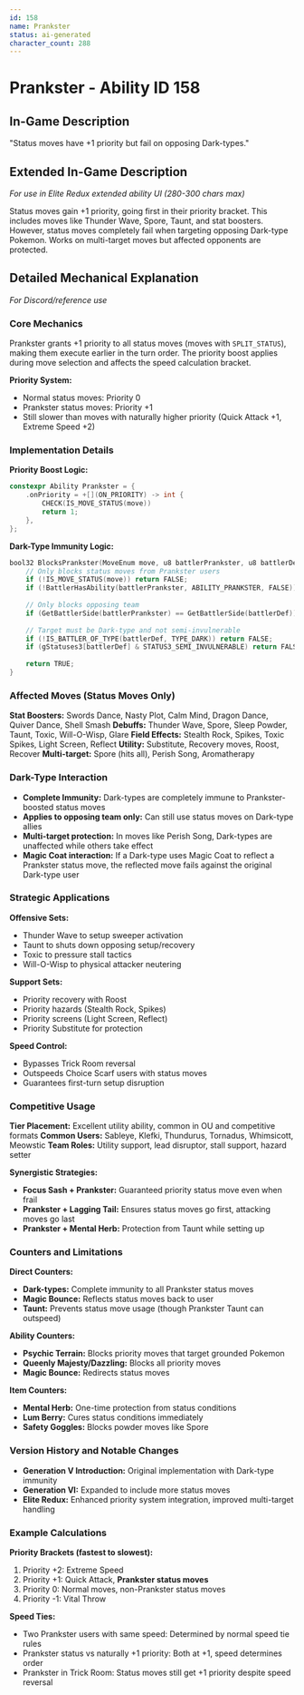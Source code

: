 ```yaml
---
id: 158
name: Prankster
status: ai-generated
character_count: 288
---
```


# Prankster - Ability ID 158

## In-Game Description
"Status moves have +1 priority but fail on opposing Dark-types."

## Extended In-Game Description
*For use in Elite Redux extended ability UI (280-300 chars max)*

Status moves gain +1 priority, going first in their priority bracket. This includes moves like Thunder Wave, Spore, Taunt, and stat boosters. However, status moves completely fail when targeting opposing Dark-type Pokemon. Works on multi-target moves but affected opponents are protected.

## Detailed Mechanical Explanation
*For Discord/reference use*

### Core Mechanics
Prankster grants +1 priority to all status moves (moves with `SPLIT_STATUS`), making them execute earlier in the turn order. The priority boost applies during move selection and affects the speed calculation bracket.

**Priority System:**
- Normal status moves: Priority 0
- Prankster status moves: Priority +1
- Still slower than moves with naturally higher priority (Quick Attack +1, Extreme Speed +2)

### Implementation Details

**Priority Boost Logic:**
```cpp
constexpr Ability Prankster = {
    .onPriority = +[](ON_PRIORITY) -> int {
        CHECK(IS_MOVE_STATUS(move))
        return 1;
    },
};
```

**Dark-Type Immunity Logic:**
```cpp
bool32 BlocksPrankster(MoveEnum move, u8 battlerPrankster, u8 battlerDef, bool32 checkTarget) {
    // Only blocks status moves from Prankster users
    if (!IS_MOVE_STATUS(move)) return FALSE;
    if (!BattlerHasAbility(battlerPrankster, ABILITY_PRANKSTER, FALSE)) return FALSE;
    
    // Only blocks opposing team
    if (GetBattlerSide(battlerPrankster) == GetBattlerSide(battlerDef)) return FALSE;
    
    // Target must be Dark-type and not semi-invulnerable
    if (!IS_BATTLER_OF_TYPE(battlerDef, TYPE_DARK)) return FALSE;
    if (gStatuses3[battlerDef] & STATUS3_SEMI_INVULNERABLE) return FALSE;
    
    return TRUE;
}
```

### Affected Moves (Status Moves Only)
**Stat Boosters:** Swords Dance, Nasty Plot, Calm Mind, Dragon Dance, Quiver Dance, Shell Smash
**Debuffs:** Thunder Wave, Spore, Sleep Powder, Taunt, Toxic, Will-O-Wisp, Glare
**Field Effects:** Stealth Rock, Spikes, Toxic Spikes, Light Screen, Reflect
**Utility:** Substitute, Recovery moves, Roost, Recover
**Multi-target:** Spore (hits all), Perish Song, Aromatherapy

### Dark-Type Interaction
- **Complete Immunity:** Dark-types are completely immune to Prankster-boosted status moves
- **Applies to opposing team only:** Can still use status moves on Dark-type allies
- **Multi-target protection:** In moves like Perish Song, Dark-types are unaffected while others take effect
- **Magic Coat interaction:** If a Dark-type uses Magic Coat to reflect a Prankster status move, the reflected move fails against the original Dark-type user

### Strategic Applications

**Offensive Sets:**
- Thunder Wave to setup sweeper activation
- Taunt to shuts down opposing setup/recovery
- Toxic to pressure stall tactics
- Will-O-Wisp to physical attacker neutering

**Support Sets:**
- Priority recovery with Roost
- Priority hazards (Stealth Rock, Spikes)
- Priority screens (Light Screen, Reflect)
- Priority Substitute for protection

**Speed Control:**
- Bypasses Trick Room reversal
- Outspeeds Choice Scarf users with status moves
- Guarantees first-turn setup disruption

### Competitive Usage
**Tier Placement:** Excellent utility ability, common in OU and competitive formats
**Common Users:** Sableye, Klefki, Thundurus, Tornadus, Whimsicott, Meowstic
**Team Roles:** Utility support, lead disruptor, stall support, hazard setter

**Synergistic Strategies:**
- **Focus Sash + Prankster:** Guaranteed priority status move even when frail
- **Prankster + Lagging Tail:** Ensures status moves go first, attacking moves go last
- **Prankster + Mental Herb:** Protection from Taunt while setting up

### Counters and Limitations

**Direct Counters:**
- **Dark-types:** Complete immunity to all Prankster status moves
- **Magic Bounce:** Reflects status moves back to user
- **Taunt:** Prevents status move usage (though Prankster Taunt can outspeed)

**Ability Counters:**
- **Psychic Terrain:** Blocks priority moves that target grounded Pokemon
- **Queenly Majesty/Dazzling:** Blocks all priority moves
- **Magic Bounce:** Redirects status moves

**Item Counters:**
- **Mental Herb:** One-time protection from status conditions
- **Lum Berry:** Cures status conditions immediately
- **Safety Goggles:** Blocks powder moves like Spore

### Version History and Notable Changes
- **Generation V Introduction:** Original implementation with Dark-type immunity
- **Generation VI:** Expanded to include more status moves
- **Elite Redux:** Enhanced priority system integration, improved multi-target handling

### Example Calculations

**Priority Brackets (fastest to slowest):**
1. Priority +2: Extreme Speed
2. Priority +1: Quick Attack, **Prankster status moves**
3. Priority 0: Normal moves, non-Prankster status moves
4. Priority -1: Vital Throw

**Speed Ties:**
- Two Prankster users with same speed: Determined by normal speed tie rules
- Prankster status vs naturally +1 priority: Both at +1, speed determines order
- Prankster in Trick Room: Status moves still get +1 priority despite speed reversal